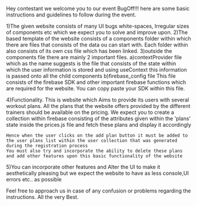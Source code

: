 Hey contestant we welcome you to our event BugOff!!! here are some basic instructions and guidelines to follow during the event.

1)The given website consists of many UI bugs white-spaces, Irregular sizes of components etc which we expect you to solve and improve upon.
2)The based template of the website consists of a components folder within which there are files that consists of the data ou can start with. Each folder within also consists of its own css file which has been linked. 
3)outside the components file there are mainly 2 important files.
    a)contextProvider file
        which as the name suggests is the file that consists of the state within which the user information is stored and using useContext this information is passed onto all the child components
    b)firebase_config file
        This file consists of the firebase SDK and other important firebase functions which are required for the website. You can copy paste your SDK within this file.

4)Functionality.
    This is website which Aims to provide its users with several workout plans. All the plans that the website offers provided by the different trainers should be  available on the pricing. We expect you to create a collection within firebase consisting of the attributes given within the 'plans' state inside the prices.js file
    and fetch these plans and display it accordingly

    Hence when the user clicks on the add plan button it must be added to the user plans list within the user collection that was generated during the registration process
    You must also try and incorporate the ability to delete these plans and add other features upon this basic functionality of the website

5)You can incorporate other features and Alter the UI to make it aesthetically pleasing but we expect the website to have as less console,UI errors etc.. as possible

Feel free to approach us in case of any confusion or problems regarding the instructions.
All the very Best.
